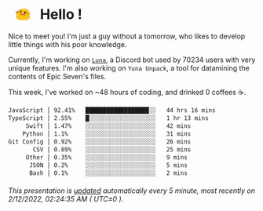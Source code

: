 <h1>   <img src="./spoink.gif" style="vertical-align:middle;" width="30px">   Hello ! </h1>

Nice to meet you! I'm just a guy without a tomorrow, who likes to develop little things with his poor knowledge.

Currently, I'm working on <a href='https://github.com/Asgarrrr/Luna'>`Luna`</a>, a Discord bot used by 70234 users with very unique features. I'm also working on `Yuna Unpack`, a tool for datamining the contents of Epic Seven's files.

This week, I've worked on ~48 hours of coding, and drinked 0 coffees ☕.

```
JavaScript │ 92.41%   ██████████████████░░   44 hrs 16 mins
TypeScript │ 2.55%    █░░░░░░░░░░░░░░░░░░░   1 hr 13 mins
     Swift │ 1.47%    ░░░░░░░░░░░░░░░░░░░░   42 mins
    Python │ 1.1%     ░░░░░░░░░░░░░░░░░░░░   31 mins
Git Config │ 0.92%    ░░░░░░░░░░░░░░░░░░░░   26 mins
       CSV │ 0.89%    ░░░░░░░░░░░░░░░░░░░░   25 mins
     Other │ 0.35%    ░░░░░░░░░░░░░░░░░░░░   9 mins
      JSON │ 0.2%     ░░░░░░░░░░░░░░░░░░░░   5 mins
      Bash │ 0.1%     ░░░░░░░░░░░░░░░░░░░░   2 mins
```

###### This presentation is [updated](https://github.com/Asgarrrr) automatically every 5 minute, most recently on 2/12/2022, 02:24:35 AM ( UTC±0 ).